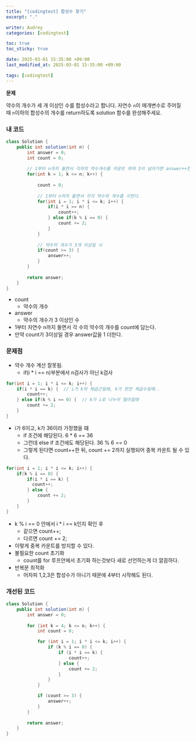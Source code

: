 ```yaml
---
title: "[codingtest] 합성수 찾기"
excerpt: "."

writer: Audrey
categories: [codingtest]

toc: true
toc_sticky: true

date: 2025-03-01 15:35:00 +09:00
last_modified_at: 2025-03-01 15:35:00 +09:00

tags: [codingtest]
---
```


**문제**

약수의 개수가 세 개 이상인 수를 합성수라고 합니다. 자연수 `n`이 매개변수로 주어질 때 `n`이하의 합성수의 개수를 return하도록 solution 함수를 완성해주세요.

### 내 코드

```java
class Solution {
    public int solution(int n) {
        int answer = 0;
        int count = 0;
        
        // 1부터 n까지 돌면서 각자의 약수개수를 카운트 하여 3이 넘어가면 answer++한다.
        for(int k = 1; k <= n; k++) {
            
            count = 0;
            
            // 1부터 n까지 돌면서 각각 약수의 개수를 구한다.
            for(int i = 1; i * i <= k; i++) {
                if(i * i == n) {
                    count++;
                } else if(k % i == 0) {
                    count += 2;
                }
            }
            
            // 약수의 개수가 3개 이상일 시 
            if(count >= 3) {
                answer++;
            }
        }
        
        return answer;
    }
}
```

- count
    - 약수의 개수
- answer
    - 약수의 개수가 3 이상인 수
- 1부터 자연수 n까지 돌면서 각 수의 약수의 개수를 count에 담는다.
- 만약 count가 3이상일 경우 answer값을 1 더한다.

### 문제점

- 약수 개수 계산 잘못됨.
    - if(i * i == n)부분에서 n검사가 아닌 k검사

```java
for(int i = 1; i * i <= k; i++) {
    if(i * i == k) {  // i가 k의 제곱근일때, k가 완전 제곱수일때..
        count++;
    } else if(k % i == 0) {  // k가 i로 나누어 떨어질때
        count += 2;
    }
}
```

- i가 6이고, k가 36이라 가정했을 떄
    - if 조건에 해당된다. 6 * 6 == 36
    - 그런데 else if 조건에도 해당된다. 36 % 6 == 0
    - 그렇게 된다면 count++한 뒤, count += 2까지 실행되어 중복 카운트 될 수 있다.

```java
for(int i = 1; i * i <= k; i++) {
    if(k % i == 0) { 
	    if(i * i == k) {
	      count++;
	    } else {
		    count += 2;
	    }
    }
}
```

- k % i == 0 안에서 i * i == k인지 확인 후
    - 같으면 count++;
    - 다르면 count += 2;
- 이렇게 중복 카운트를 방지할 수 있다.
- 불필요한 count 초기화
    - count를 for 루프안에서 초기화 하는것보다 새로 선언하는게 더 깔끔하다.
- 반복문 최적화
    - 어차피 1,2,3은 합성수가 아니기 때문에 4부터 시작해도 된다.

### 개선된 코드

```java
class Solution {
    public int solution(int n) {
        int answer = 0;
        
        for (int k = 4; k <= n; k++) { 
            int count = 0;

            for (int i = 1; i * i <= k; i++) {
                if (k % i == 0) {
                    if (i * i == k) { 
                        count++;
                    } else {
                        count += 2; 
                    }
                }
            }

            if (count >= 3) {
                answer++;
            }
        }
        
        return answer;
    }
}

```